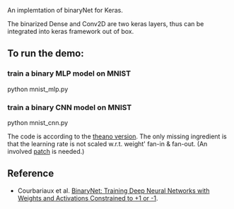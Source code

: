 An implemtation of binaryNet for Keras.

The binarized Dense and Conv2D are two keras layers, thus can be integrated into keras framework out of box.

## To run the demo:
### train a binary MLP model on MNIST
python mnist_mlp.py 
### train a binary CNN model on MNIST
python mnist_cnn.py 

The code is according to the [theano version](https://github.com/MatthieuCourbariaux/BinaryNet).
The only missing ingredient is that the learning rate is not scaled w.r.t. weight' fan-in & fan-out. 
(An involved [patch](https://github.com/fchollet/keras/pull/3004) is needed.)

## Reference
* Courbariaux et al. [BinaryNet: Training Deep Neural Networks with Weights and Activations Constrained to +1 or -1](http://arxiv.org/abs/1602.02830).
